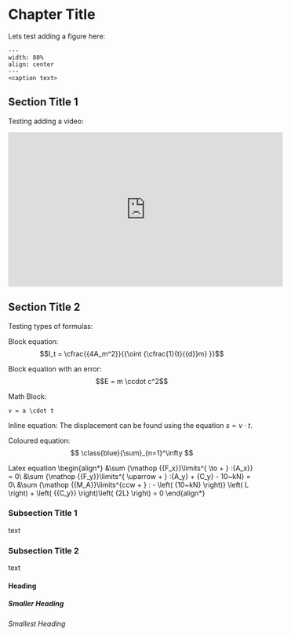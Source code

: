 # Chapter Title 
Lets test adding a figure here:
```{figure} figures/IF_in_segmented_beam-01.svg
---
width: 80%
align: center
---
<caption text>
```

## Section Title 1
Testing adding a video:
<iframe width="560" height="315" src="https://www.youtube.com/embed/mbdvDdjRcfU?si=KedAUcEnZUhlF04l" title="YouTube video player" frameborder="0" allow="accelerometer; autoplay; clipboard-write; encrypted-media; gyroscope; picture-in-picture; web-share" referrerpolicy="strict-origin-when-cross-origin" allowfullscreen></iframe>

## Section Title 2
Testing types of formulas:

Block equation:
$$I_t = \cfrac{{4A_m^2}}{{\oint {\cfrac{1}{t}{{d}}m} }}$$

Block equation with an error:
$$E = m \ccdot c^2$$

Math Block:
```{math}
v = a \cdot t
```

Inline equation:
The displacement can be found using the equation $s = v \cdot t$.

Coloured equation:
$$ \class{blue}{\sum}_{n=1}^\infty $$

Latex equation
\begin{align*} 
    &\sum {\mathop {{F_x}}\limits^{ \to  + } :{A_x}}  = 0\\
    &\sum {\mathop {{F_y}}\limits^{ \uparrow  + } :{A_y} + {C_y} - 10~kN}  = 0\\
    &\sum {\mathop {{M_A}}\limits^{ccw + } : - \left( {10~kN} \right)} \left( L \right) + \left( {{C_y}} \right)\left( {2L} \right) = 0
\end{align*}

### Subsection Title 1
text

### Subsection Title 2
text

#### Heading 
##### Smaller Heading
###### Smallest Heading
